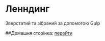# Ленндинг

Зверстатий та зібраний за допомогою Gulp

##Домашня сторінка:
[перейти]([https://household-electronics.store/](https://yuriilukianovych.github.io/VladProject/)https://yuriilukianovych.github.io/VladProject/)
